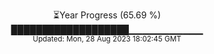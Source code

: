 <p align="center">
⏳Year Progress (65.69 %) <br>
███████████████████▁▁▁▁▁▁▁▁▁▁▁ <br>
<sub>Updated: Mon, 28 Aug 2023 18:02:45 GMT</sub>
</p>

